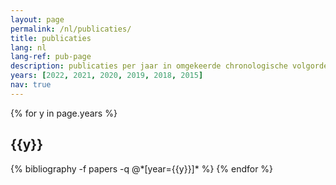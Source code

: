 ```yaml
---
layout: page
permalink: /nl/publicaties/
title: publicaties
lang: nl
lang-ref: pub-page
description: publicaties per jaar in omgekeerde chronologische volgorde (engelstalig)
years: [2022, 2021, 2020, 2019, 2018, 2015]
nav: true
---
```


<div class="publications">

{% for y in page.years %}
  <h2 class="year">{{y}}</h2>
  {% bibliography -f papers -q @*[year={{y}}]* %}
{% endfor %}

</div>
